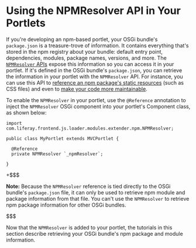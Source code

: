 # Using the NPMResolver API in Your Portlets [](id=using-the-npmresolver-api-in-your-portlets)

If you're developing an npm-based portlet, your OSGi bundle's `package.json` is 
a treasure-trove of information. It contains everything that's stored in the 
npm registry about your bundle: default entry point, dependencies, modules, 
package names, versions, and more. The 
[`NPMResolver` APIs](@app-ref@/foundation/latest/javadocs/com/liferay/frontend/js/loader/modules/extender/npm/NPMResolver.html) 
expose this information so you can access it in your portlet. If it's defined 
in the OSGi bundle's `package.json`, you can retrieve the information in your 
portlet with the `NPMResolver` API. For instance, you can use this API to 
[reference an npm package's static resources](/develop/tutorials/-/knowledge_base/7-1/obtaining-dependency-npm-package-descriptors) 
(such as CSS files) and even to
[make your code more maintainable](/develop/tutorials/-/knowledge_base/7-1/obtaining-npm-package-descriptors#using-an-alias-to-reference-a-modules-package). 

To enable the `NPMResolver` in your portlet, use the `@Reference` annotation to 
inject the `NPMResolver` OSGi component into your portlet's Component class, as 
shown below:

    import com.liferay.frontend.js.loader.modules.extender.npm.NPMResolver;

    public class MyPortlet extends MVCPortlet {
      
      @Reference
      private NPMResolver `_npmResolver`;
      
    }

+$$$

**Note:** Because the `NPMResolver` reference is tied directly to the OSGi 
bundle's `package.json` file, it can only be used to retrieve npm module and 
package information from that file. You can't use the `NPMResolver` to retrieve 
npm package information for other OSGi bundles.

$$$
 
Now that the `NPMResolver` is added to your portlet, the tutorials in this 
section describe retrieving your OSGi bundle's npm package and module 
information.

